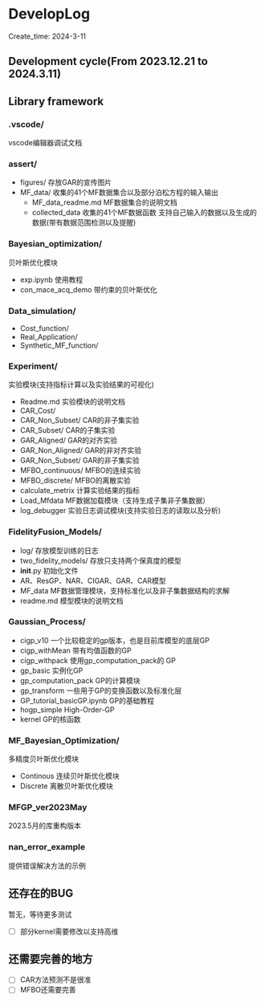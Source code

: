 # DevelopLog
Create_time: 2024-3-11

## Development cycle(From 2023.12.21 to 2024.3.11)
## Library framework
### .vscode/
vscode编辑器调试文档
### assert/
- figures/
存放GAR的宣传图片
- MF_data/
收集的41个MF数据集合以及部分泊松方程的输入输出
  - MF_data_readme.md
  MF数据集合的说明文档
  - collected_data
  收集的41个MF数据函数
  支持自己输入的数据以及生成的数据(带有数据范围检测以及提醒)
### Bayesian_optimization/
贝叶斯优化模块
- exp.ipynb
使用教程
- con_mace_acq_demo
带约束的贝叶斯优化
### Data_simulation/
- Cost_function/
- Real_Application/
- Synthetic_MF_function/

### Experiment/
实验模块(支持指标计算以及实验结果的可视化)
- Readme.md
实验模块的说明文档
- CAR_Cost/
- CAR_Non_Subset/
CAR的非子集实验
- CAR_Subset/
CAR的子集实验
- GAR_Aligned/
GAR的对齐实验
- GAR_Non_Aligned/
GAR的非对齐实验
- GAR_Non_Subset/
GAR的非子集实验
- MFBO_continuous/
MFBO的连续实验
- MFBO_discrete/
MFBO的离散实验
- calculate_metrix
计算实验结果的指标
- Load_Mfdata
MF数据加载模块（支持生成子集非子集数据）
- log_debugger
实验日志调试模块(支持实验日志的读取以及分析)

### FidelityFusion_Models/
- log/
存放模型训练的日志
- two_fidelity_models/
存放只支持两个保真度的模型
- __init__.py
初始化文件
- AR、ResGP、NAR、CIGAR、GAR、CAR模型
- MF_data
MF数据管理模块，支持标准化以及非子集数据结构的求解
- readme.md
模型模块的说明文档

### Gaussian_Process/
- cigp_v10
一个比较稳定的gp版本，也是目前库模型的底层GP
- cigp_withMean
带有均值函数的GP
- cigp_withpack
使用gp_computation_pack的 GP
- gp_basic
实例化GP
- gp_computation_pack
GP的计算模块
- gp_transform
一些用于GP的变换函数以及标准化层
- GP_tutorial_basicGP.ipynb
GP的基础教程
- hogp_simple
High-Order-GP
- kernel
GP的核函数

### MF_Bayesian_Optimization/
多精度贝叶斯优化模块
- Continous
连续贝叶斯优化模块
- Discrete
离散贝叶斯优化模块

### MFGP_ver2023May
2023.5月的库重构版本

### nan_error_example
提供错误解决方法的示例

## 还存在的BUG
暂无，等待更多测试
- [ ] 部分kernel需要修改以支持高维

## 还需要完善的地方
- [ ] CAR方法预测不是很准
- [ ] MFBO还需要完善
